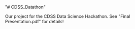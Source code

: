 "# CDSS_Datathon"

Our project for the CDSS Data Science Hackathon. See "Final Presentation.pdf" for details!

